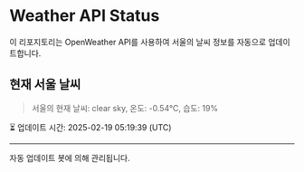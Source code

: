 
# Weather API Status

이 리포지토리는 OpenWeather API를 사용하여 서울의 날씨 정보를 자동으로 업데이트합니다.

## 현재 서울 날씨
> 서울의 현재 날씨: clear sky, 온도: -0.54°C, 습도: 19%

⏳ 업데이트 시간: 2025-02-19 05:19:39 (UTC)

---
자동 업데이트 봇에 의해 관리됩니다.
